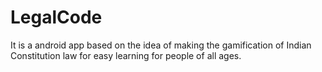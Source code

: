 # LegalCode
It is a android app based on the idea of making the gamification of Indian Constitution law for easy learning for people of all ages.
